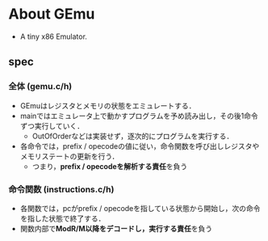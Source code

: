 # About GEmu
* A tiny x86 Emulator.
## spec
### 全体 (gemu.c/h)
* GEmuはレジスタとメモリの状態をエミュレートする．
* mainではエミュレータ上で動かすプログラムを予め読み出し，その後1命令ずつ実行していく．
    * OutOfOrderなどは実装せず，逐次的にプログラムを実行する．
* 各命令では，prefix / opecodeの値に従い，命令関数を呼び出しレジスタやメモリステートの更新を行う．
    * つまり，**prefix / opecodeを解析する責任**を負う
### 命令関数 (instructions.c/h)
* 各関数では，pcがprefix / opecodeを指している状態から開始し，次の命令を指した状態で終了する．
* 関数内部で**ModR/M以降をデコードし，実行する責任**を負う
